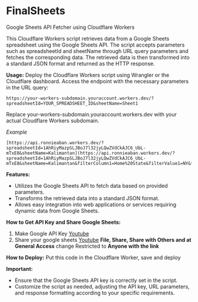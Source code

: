 
# FinalSheets
Google Sheets API Fetcher using Cloudflare Workers

This Cloudflare Workers script retrieves data from a Google Sheets spreadsheet using the Google Sheets API. The script accepts parameters such as spreadsheetId and sheetName through URL query parameters and fetches the corresponding data. The retrieved data is then transformed into a standard JSON format and returned as the HTTP response.

**Usage:**
Deploy the Cloudflare Workers script using Wrangler or the Cloudflare dashboard. Access the endpoint with the necessary parameters in the URL query:

    https://your-workers-subdomain.youraccount.workers.dev/?spreadsheetId=YOUR_SPREADSHEET_ID&sheetName=Sheet1

Replace your-workers-subdomain.youraccount.workers.dev with your actual Cloudflare Workers subdomain.

*Example*

    [https://api.ronnieaban.workers.dev/?spreadsheetId=1AhRiyMazpSLJBoJ7l32jyLQwZVdCkAJC6_UbL-mTxE8&sheetName=Kalimantan](https://api.ronnieaban.workers.dev/?spreadsheetId=1AhRiyMazpSLJBoJ7l32jyLQwZVdCkAJC6_UbL-mTxE8&sheetName=Kalimantan&filterColumn1=Home%20State&filterValue1=NY&filterColumn2=Major&filterValue2=Art)

**Features:**
 - Utilizes the Google Sheets API to fetch data based on provided
   parameters.
 - Transforms the retrieved data into a standard JSON format.
 - Allows easy integration into web applications or services requiring dynamic data from Google Sheets.

**How to Get API Key and Share Google Sheets:**
1. Make Google API Key [Youtube](https://www.youtube.com/watch?v=brCkpzAD0gc)
2. Share your google sheets [Youtube](https://www.youtube.com/watch?v=CNN967bemQg&t=256s) **File, Share, Share with Others and at General Access** change Restricted to **Anyone with the link** 

**How to Deploy:**
Put this code in the Cloudflare Worker, save and deploy 
   
**Important:**
 - Ensure that the Google Sheets API key is correctly set in the script.
 - Customize the script as needed, adjusting the API key, URL parameters, and response formatting according to your specific requirements.

